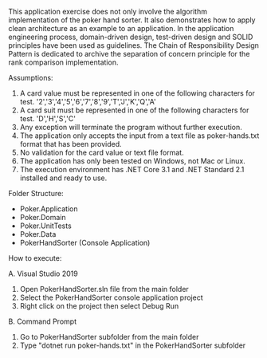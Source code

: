 This application exercise does not only involve the algorithm implementation of the poker hand sorter.
It also demonstrates how to apply clean architecture as an example to an application.
In the application engineering process, domain-driven design, test-driven design and SOLID principles have been used as guidelines.
The Chain of Responsibility Design Pattern is dedicated to archive the separation of concern principle for the rank comparison implementation. 

Assumptions:
1.	A card value must be represented in one of the following characters for test. 
    '2','3','4','5','6','7','8','9','T','J','K','Q','A'
2.	A card suit must be represented in one of the following characters for test.
    'D','H','S','C' 
3.	Any exception will terminate the program without further execution.
4.	The application only accepts the input from a text file as poker-hands.txt format that has been provided. 
5.	No validation for the card value or text file format.
6.	The application has only been tested on Windows, not Mac or Linux.
7.	The execution environment has .NET Core 3.1 and .NET Standard 2.1 installed and ready to use.


Folder Structure:

-	Poker.Application
-	Poker.Domain
-	Poker.UnitTests
-	Poker.Data
-	PokerHandSorter (Console Application)


How to execute:

A.	Visual Studio 2019
1. Open PokerHandSorter.sln file from the main folder
2. Select the PokerHandSorter console application project
3. Right click on the project then select Debug Run

B.	Command Prompt
1. Go to PokerHandSorter subfolder from the main folder
2. Type "dotnet run poker-hands.txt" in the PokerHandSorter subfolder
